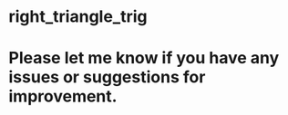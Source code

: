 # right_triangle_trig
# 
# Please let me know if you have any issues or suggestions for improvement.
